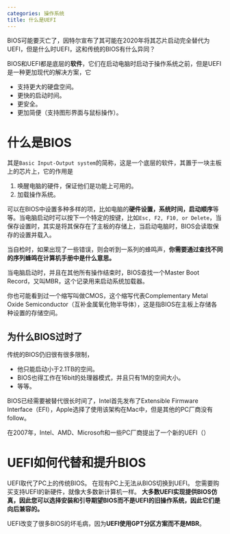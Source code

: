 ```yaml
---
categories: 操作系统
title: 什么是UEFI
---
```


BIOS可能要灭亡了，因特尔宣布了其可能在2020年将其芯片启动完全替代为UEFI，但是什么时UEFI，这和传统的BIOS有什么异同？

BIOS和UEFI都是底层的**软件**，它们在启动电脑时启动于操作系统之前，但是UEFI是一种更加现代的解决方案，它

- 支持更大的硬盘空间。
- 更快的启动时间。
- 更安全。
- 更加简便（支持图形界面与鼠标操作）。

# 什么是BIOS

其是`Basic Input-Output system`的简称，这是一个底层的软件，其置于一块主板上的芯片上，它的作用是

1. 唤醒电脑的硬件，保证他们是功能上可用的。
2. 加载操作系统。

可以在BIOS中设置多种多样的项，比如电脑的**硬件设置，系统时间，启动顺序**等等。当电脑启动时可以按下一个特定的按键，比如`Esc, F2, F10, or Delete`，当保存设置时，其实是将其保存在了主板的存储上，当启动电脑时，BIOS会读取保存的设置并载入。

当自检时，如果出现了一些错误，则会听到一系列的蜂鸣声，**你需要通过查找不同的序列蜂鸣在计算机手册中是什么意思。**

当电脑启动时，并且在其他所有操作结束时，BIOS查找一个Master Boot Record，又叫MBR，这个记录用来启动系统加载器。

你也可能看到过一个缩写叫做CMOS，这个缩写代表Complementary Metal Oxide Semiconductor（互补金属氧化物半导体），这是指BIOS在主板上存储各种设置的存储空间。

## 为什么BIOS过时了

传统的BIOS仍旧很有很多限制，

- 他只能启动小于2.1TB的空间。
- BIOS也得工作在16bit的处理器模式，并且只有1M的空间大小。
- 等等。

BIOS已经需要被替代很长时间了，Intel首先发布了Extensible Firmware Interface（EFI），Apple选择了使用该架构在Mac中，但是其他的PC厂商没有follow。

在2007年，Intel、AMD、Microsoft和一些PC厂商提出了一个新的UEFI（）

# UEFI如何代替和提升BIOS

UEFI取代了PC上的传统BIOS。 在现有PC上无法从BIOS切换到UEFI。 您需要购买支持UEFI的新硬件，就像大多数新计算机一样。 **大多数UEFI实现提供BIOS仿真，因此您可以选择安装和引导期望BIOS而不是UEFI的旧操作系统，因此它们是向后兼容的。**

UEFI改变了很多BIOS的坏毛病，因为**UEFI使用GPT分区方案而不是MBR**。

